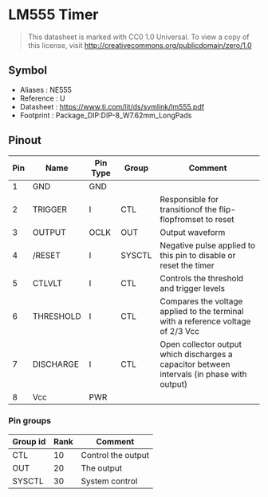 # LM555 Timer

> This datasheet is marked with CC0 1.0
> Universal. To view a copy of this license, visit
> http://creativecommons.org/publicdomain/zero/1.0

## Symbol

* Aliases : NE555
* Reference : U
* Datasheet : https://www.ti.com/lit/ds/symlink/lm555.pdf
* Footprint : Package_DIP:DIP-8_W7.62mm_LongPads

## Pinout

|Pin|Name|Pin Type|Group|Comment|
|---|---|---|---|---|
|1|GND|GND|||
|2|TRIGGER|I|CTL|Responsible for transitionof the flip-flopfromset to reset|
|3|OUTPUT|OCLK|OUT|Output waveform|
|4|/RESET|I|SYSCTL|Negative pulse applied to this pin to disable or reset the timer|
|5|CTLVLT|I|CTL|Controls the threshold and trigger levels|
|6|THRESHOLD|I|CTL|Compares the voltage applied to the terminal with a reference voltage of 2/3 Vcc|
|7|DISCHARGE|I|CTL|Open collector output which discharges a capacitor between intervals (in phase with output)|
|8|Vcc|PWR|||

### Pin groups

|Group id|Rank|Comment|
|---|---|---|
|CTL|10|Control the output|
|OUT|20|The output|
|SYSCTL|30|System control|
